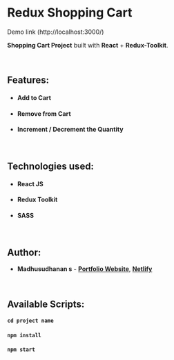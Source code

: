# Redux Shopping Cart

Demo link (http://localhost:3000/)


**Shopping Cart Project** built with **React** + **Redux-Toolkit**.

<br/>

## Features:

- #### Add to Cart
- #### Remove from Cart
- #### Increment / Decrement the Quantity

<br/>

## Technologies used:

- #### **React JS**
- #### **Redux Toolkit**
- #### **SASS**

<br/>

## Author:

- **Madhusudhanan s** - **[Portfolio Website](https://github.com/mingomadhu)**, **[Netlify](https://app.netlify.com/teams/sanjaimadhu8220/sites)**

<br/>

## Available Scripts:

#### `cd project name`

#### `npm install`

#### `npm start`

